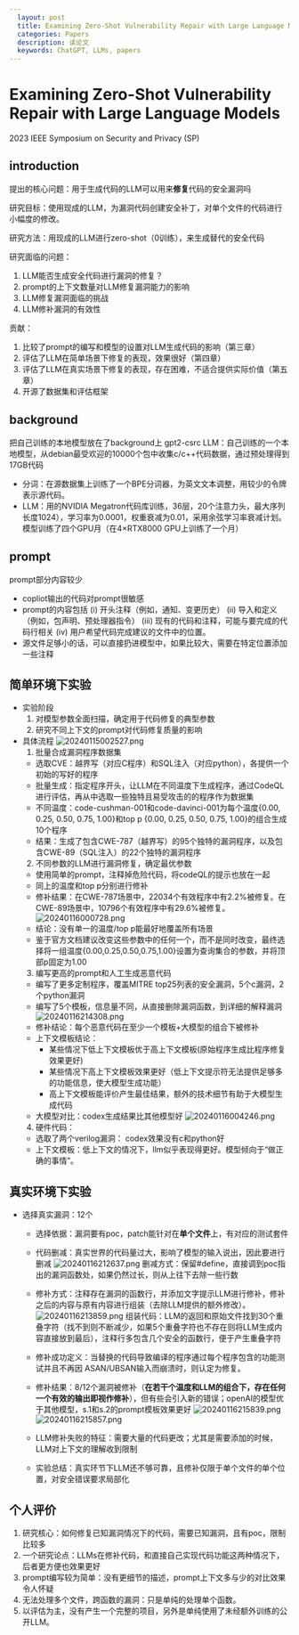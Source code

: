 ```yaml
---
  layout: post
  title: Examining Zero-Shot Vulnerability Repair with Large Language Models
  categories: Papers
  description: 读论文
  keywords: ChatGPT, LLMs, papers
---
```

# Examining Zero-Shot Vulnerability Repair with Large Language Models
2023 IEEE Symposium on Security and Privacy (SP)


## introduction
提出的核心问题：用于生成代码的LLM可以用来**修复**代码的安全漏洞吗

研究目标：使用现成的LLM，为漏洞代码创建安全补丁，对单个文件的代码进行小幅度的修改。

研究方法：用现成的LLM进行zero-shot（0训练），来生成替代的安全代码

研究面临的问题：
1. LLM能否生成安全代码进行漏洞的修复？
2. prompt的上下文数量对LLM修复漏洞能力的影响
3. LLM修复漏洞面临的挑战
4. LLM修补漏洞的有效性

贡献：
1. 比较了prompt的编写和模型的设置对LLM生成代码的影响（第三章）
2. 评估了LLM在简单场景下修复的表现，效果很好（第四章）
3. 评估了LLM在真实场景下修复的表现，存在困难，不适合提供实际价值（第五章）
4. 开源了数据集和评估框架

## background
把自己训练的本地模型放在了background上
gpt2-csrc LLM：自己训练的一个本地模型，从debian最受欢迎的10000个包中收集c/c++代码数据，通过预处理得到17GB代码
* 分词：在源数据集上训练了一个BPE分词器，为英文文本调整，用较少的令牌表示源代码。
* LLM：用的NVIDIA Megatron代码库训练，36层，20个注意力头，最大序列长度1024），学习率为0.0001，权重衰减为0.01，采用余弦学习率衰减计划。模型训练了四个GPU月（在4×RTX8000 GPU上训练了一个月）
  
## prompt

prompt部分内容较少
* copliot输出的代码对prompt很敏感
* prompt的内容包括
  (i) 开头注释（例如，通知、变更历史）
  (ii) 导入和定义（例如，包声明、预处理器指令）
  (iii) 现有的代码和注释，可能与要完成的代码行相关
  (iv) 用户希望代码完成建议的文件中的位置。
* 源文件足够小的话，可以直接扔进模型中，如果比较大，需要在特定位置添加一些注释

## 简单环境下实验

* 实验阶段
  1. 对模型参数全面扫描，确定用于代码修复的典型参数
  2. 研究不同上下文的prompt对代码修复质量的影响
* 具体流程
![20240115002527.png](images/20240115002527.png)
  1. 批量合成漏洞程序数据集
   * 选取CVE：越界写（对应C程序）和SQL注入（对应python），各提供一个初始的写好的程序
   * 批量生成：指定程序开头，让LLM在不同温度下生成程序，通过CodeQL进行评估，再从中选取一些独特且易受攻击的的程序作为数据集
   * 不同温度：code-cushman-001和code-davinci-001为每个温度{0.00, 0.25, 0.50, 0.75, 1.00}和top p {0.00, 0.25, 0.50, 0.75, 1.00}的组合生成10个程序
   * 结果：生成了包含CWE-787（越界写）的95个独特的漏洞程序，以及包含CWE-89（SQL注入）的22个独特的漏洞程序
  2. 不同参数的LLM进行漏洞修复，确定最优参数
   * 使用简单的prompt，注释掉危险代码，将codeQL的提示也放在一起
   * 同上的温度和top p分别进行修补
   * 修补结果：在CWE-787场景中，22034个有效程序中有2.2%被修复。在CWE-89场景中，10796个有效程序中有29.6%被修复。
   ![20240116000728.png](images/20240116000728.png)
   * 结论：没有单一的温度/top p能最好地覆盖所有场景
   * 鉴于官方文档建议改变这些参数中的任何一个，而不是同时改变，最终选择将一组温度{0.00,0.25,0.50,0.75,1.00}设置为查询集合的参数，并将顶部p固定为1.00
  3. 编写更高的prompt和人工生成恶意代码
   * 编写了更多定制程序，覆盖MITRE top25列表的安全漏洞，5个c漏洞，2个python漏洞
   * 编写了5个模板，信息量不同，从直接删除漏洞函数，到详细的解释漏洞
     ![20240116214308.png](images/20240116214308.png)
   * 修补结论：每个恶意代码在至少一个模板+大模型的组合下被修补
   * 上下文模板结论：
     * 某些情况下低上下文模板优于高上下文模板(原始程序生成比程序修复效果更好)
     * 某些情况下高上下文模板效果更好（低上下文提示符无法提供足够多的功能信息，使大模型生成功能）
     * 高上下文模板能评价产生最佳结果，额外的技术细节有助于大模型生成代码
   * 大模型对比：codex生成结果比其他模型好
   ![20240116004246.png](images/20240116004246.png)
  4. 硬件代码：
   * 选取了两个verilog漏洞： codex效果没有c和python好
   * 上下文模板：低上下文的情况下，llm似乎表现得更好。模型倾向于“做正确的事情”。
## 真实环境下实验
* 选择真实漏洞：12个
  * 选择依据：漏洞要有poc，patch能针对在**单个文件**上，有对应的测试套件
  * 代码删减：真实世界的代码量过大，影响了模型的输入说出，因此要进行删减
    ![20240116212637.png](images/20240116212637.png)
    删减方式：保留#define，直接调到poc指出的漏洞函数处，如果仍然过长，则从上往下去除一些行数
  * 修补方式：注释存在漏洞的函数行，并添加文字提示LLM进行修补，修补之后的内容与原有内容进行组装（去除LLM提供的额外修改）。
    ![20240116213859.png](images/20240116213859.png)
    组装代码：LLM的返回和原始文件找到30个重叠字符（找不到则不断减少，如果5个重叠字符也不存在则将LLM生成内容直接放到最后），注释行多包含几个安全的函数行，便于产生重叠字符
  * 修补成功定义：当替换的代码导致编译的程序通过每个程序包含的功能测试并且不再因 ASAN/UBSAN输入而崩溃时，则认定为修复。
  * 修补结果：8/12个漏洞被修补（**在若干个温度和LLM的组合下，存在任何一个有效的输出即视作修补**），但有些会引入新的错误；openAI的模型优于其他模型，s.1和s.2的prompt模板效果更好
  ![20240116215839.png](images/20240116213859.png)
![20240116215857.png](images/20240116213859.png)
  
  * LLM修补失败的特征：需要大量的代码更改；尤其是需要添加的时候，LLM对上下文的理解收到限制
  * 实验总结：真实环节下LLM还不够可靠，且修补仅限于单个文件的单个位置，对安全错误要求局部化

## 个人评价
1. 研究核心：如何修复已知漏洞情况下的代码，需要已知漏洞，且有poc，限制比较多
2. 一个研究论点：LLMs在修补代码，和直接自己实现代码功能这两种情况下，后者更方便也效果更好
3. prompt编写较为简单：没有更细节的描述，prompt上下文多与少的对比效果令人怀疑
4. 无法处理多个文件，跨函数的漏洞：只是单纯的处理单个函数。
5. 以评估为主，没有产生一个完整的项目，另外是单纯使用了未经额外训练的公开LLM。